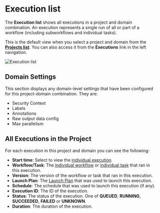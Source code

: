 # Execution list

The **Execution list** shows all executions in a project and domain combination.
An execution represents a single run of all or part of a workflow (including subworkflows and individual tasks).

This is the default view when you select a project and domain from the [**Projects list**](index).
You can also access it from the **Executions** link in the left navigation.

![Execution list](/_static/images/execution-list.png)

## Domain Settings

This section displays any domain-level settings that have been configured for this project-domain combination. They are:

* Security Context
* Labels
* Annotations
* Raw output data config
* Max parallelism

## All Executions in the Project

For each execution in this project and domain you can see the following:

* **Start time**: Select to view the [individual execution](execution-view).
* **Workflow/Task**: The [individual workflow](workflow-view) or [individual task](task-view) that ran in this execution.
* **Version**: The version of the workflow or task that ran in this execution.
* **Launch Plan**: The [Launch Plan](launch-plan-view) that was used to launch this execution.
* **Schedule**: The schedule that was used to launch this execution (if any).
* **Execution ID**: The ID of the execution.
* **Status**: The status of the execution. One of **QUEUED**, **RUNNING**, **SUCCEEDED**, **FAILED** or **UNKNOWN**.
* **Duration**: The duration of the execution.
